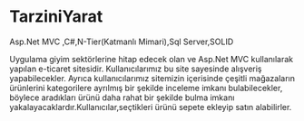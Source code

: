 # TarziniYarat
Asp.Net MVC ,C#,N-Tier(Katmanlı Mimari),Sql Server,SOLID

Uygulama giyim sektörlerine hitap edecek olan ve Asp.Net MVC kullanılarak yapılan e-ticaret sitesidir. 
Kullanıcılarımız bu site sayesinde alışveriş yapabilecekler.
Ayrıca kullanıcılarımız sitemizin içerisinde çeşitli mağazaların ürünlerini kategorilere ayrılmış bir şekilde inceleme imkanı bulabilecekler, 
böylece aradıkları ürünü daha rahat bir şekilde bulma imkanı yakalayacaklardır.Kullanıcılar,seçtikleri ürünü sepete ekleyip satın alabilirler.
